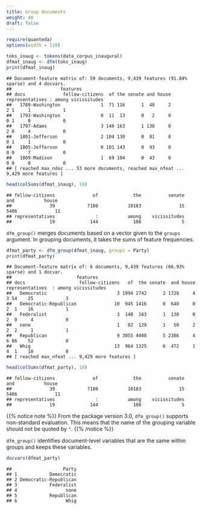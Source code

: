 ```yaml
---
title: Group documents
weight: 40
draft: false
---
```



```r
require(quanteda)
options(width = 110)
```


```r
toks_inaug <- tokens(data_corpus_inaugural)
dfmat_inaug <- dfm(toks_inaug)
print(dfmat_inaug)
```

```
## Document-feature matrix of: 59 documents, 9,439 features (91.84% sparse) and 4 docvars.
##                  features
## docs              fellow-citizens  of the senate and house representatives : among vicissitudes
##   1789-Washington               1  71 116      1  48     2               2 1     1            1
##   1793-Washington               0  11  13      0   2     0               0 1     0            0
##   1797-Adams                    3 140 163      1 130     0               2 0     4            0
##   1801-Jefferson                2 104 130      0  81     0               0 1     1            0
##   1805-Jefferson                0 101 143      0  93     0               0 0     7            0
##   1809-Madison                  1  69 104      0  43     0               0 0     0            0
## [ reached max_ndoc ... 53 more documents, reached max_nfeat ... 9,429 more features ]
```

```r
head(colSums(dfmat_inaug), 10)
```

```
## fellow-citizens              of             the          senate             and           house 
##              39            7180           10183              15            5406              11 
## representatives               :           among    vicissitudes 
##              19             144             108               5
```

`dfm_group()` merges documents based on a vector given to the `groups` argument. In grouping documents, it takes the sums of feature frequencies. 


```r
dfmat_party <- dfm_group(dfmat_inaug, groups = Party)
print(dfmat_party)
```

```
## Document-feature matrix of: 6 documents, 9,439 features (66.93% sparse) and 1 docvar.
##                        features
## docs                    fellow-citizens   of  the senate  and house representatives  : among vicissitudes
##   Democratic                          3 1994 2742      2 1728     4               3 54    25            3
##   Democratic-Republican              10  945 1416      0  640     0               2  1    16            1
##   Federalist                          3  140  163      1  130     0               2  0     4            0
##   none                                1   82  129      1   50     2               2  2     1            1
##   Republican                          9 3055 4408      5 2386     4               6 86    52            0
##   Whig                               13  964 1325      6  472     1               4  1    10            0
## [ reached max_nfeat ... 9,429 more features ]
```

```r
head(colSums(dfmat_party), 10)
```

```
## fellow-citizens              of             the          senate             and           house 
##              39            7180           10183              15            5406              11 
## representatives               :           among    vicissitudes 
##              19             144             108               5
```

{{% notice note %}}
From the package version 3.0, `dfm_group()` supports non-standard evaluation. This means that the name of the grouping variable should not be quoted by `"`.
{{% /notice %}}

`dfm_group()` identifies document-level variables that are the same within groups and keeps these variables.


```r
docvars(dfmat_party)
```

```
##                   Party
## 1            Democratic
## 2 Democratic-Republican
## 3            Federalist
## 4                  none
## 5            Republican
## 6                  Whig
```
